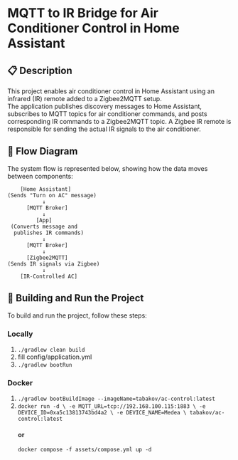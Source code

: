 # MQTT to IR Bridge for Air Conditioner Control in Home Assistant

## 📋 Description

This project enables air conditioner control in Home Assistant using an infrared (IR) remote added to a Zigbee2MQTT setup.  
The application publishes discovery messages to Home Assistant, subscribes to MQTT topics for air conditioner commands, and posts corresponding IR commands to a Zigbee2MQTT topic. A Zigbee IR remote is responsible for sending the actual IR signals to the air conditioner.

## 🧩 Flow Diagram
The system flow is represented below, showing how the data moves between components:
```
    [Home Assistant]
(Sends "Turn on AC" message)
           ↓
      [MQTT Broker]
           ↓
         [App]
 (Converts message and
  publishes IR commands)
           ↓
      [MQTT Broker]
           ↓
      [Zigbee2MQTT]
(Sends IR signals via Zigbee)
           ↓
    [IR-Controlled AC]
```
## 🔧 Building and Run the Project

To build and run the project, follow these steps:

### Locally

1. `./gradlew clean build`
2. fill config/application.yml
3. `./gradlew bootRun`

### Docker
1. `./gradlew bootBuildImage --imageName=tabakov/ac-control:latest`
2. `docker run -d \
  -e MQTT_URL=tcp://192.168.100.115:1883 \
  -e DEVICE_ID=0xa5c13813743bd4a2 \
  -e DEVICE_NAME=Medea \
  tabakov/ac-control:latest
`
    #### or
    `docker compose -f assets/compose.yml up -d`
